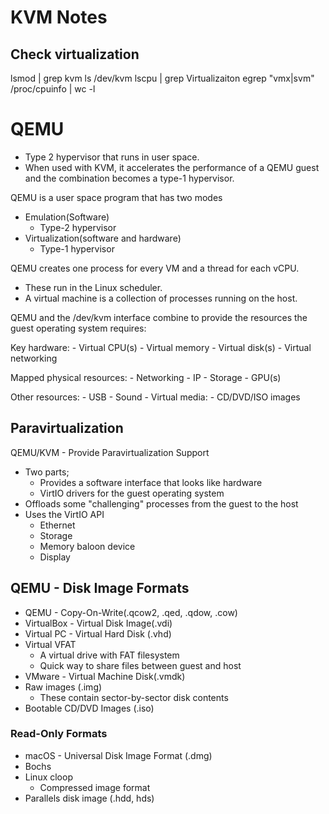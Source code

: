 # KVM Notes


## Check virtualization
lsmod | grep kvm
ls /dev/kvm
lscpu | grep Virtualizaiton
egrep "vmx|svm" /proc/cpuinfo | wc -l

# QEMU

- Type 2 hypervisor that runs in user space.
- When used with KVM, it accelerates the performance of a QEMU guest and the combination becomes a type-1 hypervisor.

QEMU is a user space program that has two modes

- Emulation(Software)
    - Type-2 hypervisor
- Virtualization(software and hardware)
    - Type-1 hypervisor

QEMU creates one process for every VM and a thread for each vCPU.

- These run in the Linux scheduler.
- A virtual machine is a collection of processes running on the host.


QEMU and the /dev/kvm interface combine to provide the resources the guest operating system requires:

Key hardware:
    - Virtual CPU(s)
    - Virtual memory
    - Virtual disk(s)
    - Virtual networking

Mapped physical resources:
    - Networking
        - IP
        - Storage
    - GPU(s)

Other resources:
    - USB
    - Sound
    - Virtual media:
        - CD/DVD/ISO images


## Paravirtualization

QEMU/KVM - Provide Paravirtualization Support

- Two parts;
    - Provides a software interface that looks like hardware
    - VirtIO drivers for the guest operating system
- Offloads some "challenging" processes from the guest to the host
- Uses the VirtIO API
    - Ethernet
    - Storage
    - Memory baloon device
    - Display

## QEMU - Disk Image Formats

- QEMU - Copy-On-Write(.qcow2, .qed, .qdow, .cow)
- VirtualBox - Virtual Disk Image(.vdi)
- Virtual PC - Virtual Hard Disk (.vhd)
- Virtual VFAT
    - A virtual drive with FAT filesystem
    - Quick way to share files between guest and host
- VMware - Virtual Machine Disk(.vmdk)
- Raw images (.img)
    - These contain sector-by-sector disk contents
- Bootable CD/DVD Images (.iso)

### Read-Only Formats

- macOS - Universal Disk Image Format (.dmg)
- Bochs
- Linux cloop
    - Compressed image format
- Parallels disk image (.hdd, hds)